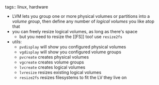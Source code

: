 tags:: linux, hardware

- LVM lets you group one or more physical volumes or partitions into a *volume group*, then define any number of *logical volumes* you like atop that
- you can freely resize logical volumes, as long as there's space
	- but you need to resize the [[FS]] too! use `resize2fs`
- utils:
	- `pvdisplay` will show you configured physical volumes
	- `vgdisplay` will show you configured volume groups
	- `pvcreate` creates physical volumes
	- `vgcreate` creates volume groups
	- `lvcreate` creates logical volumes
	- `lvresize` resizes existing logical volumes
	- `resize2fs` resizes filesystems to fit the LV they live on